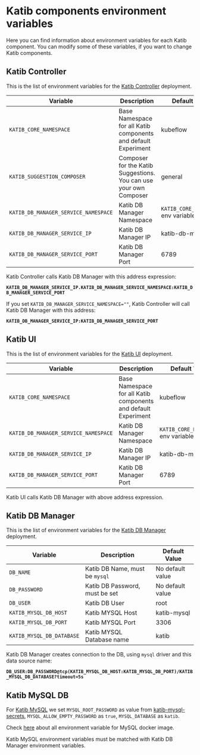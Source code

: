 # Katib components environment variables

Here you can find information about environment variables for each Katib component. You can modify some of these variables, if you want to change Katib components.

## Katib Controller

This is the list of environment variables for the [Katib Controller](https://github.com/kubeflow/katib/blob/master/manifests/v1alpha3/katib-controller/katib-controller.yaml) deployment.

| Variable                             | Description                                                       | Default Value                       |
| ------------------------------------ | ----------------------------------------------------------------- | ----------------------------------- |
| `KATIB_CORE_NAMESPACE`               | Base Namespace for all Katib components and default Experiment    | kubeflow                            |
| `KATIB_SUGGESTION_COMPOSER`          | Composer for the Katib Suggestions. You can use your own Composer | general                             |
| `KATIB_DB_MANAGER_SERVICE_NAMESPACE` | Katib DB Manager Namespace                                        | `KATIB_CORE_NAMESPACE` env variable |
| `KATIB_DB_MANAGER_SERVICE_IP`        | Katib DB Manager IP                                               | katib-db-manager                    |
| `KATIB_DB_MANAGER_SERVICE_PORT`      | Katib DB Manager Port                                             | 6789                                |

Katib Controller calls Katib DB Manager with this address expression:

**`KATIB_DB_MANAGER_SERVICE_IP.KATIB_DB_MANAGER_SERVICE_NAMESPACE:KATIB_DB_MANAGER_SERVICE_PORT`**

If you set `KATIB_DB_MANAGER_SERVICE_NAMESPACE=""`, Katib Controller will call Katib DB Manager with this address:

**`KATIB_DB_MANAGER_SERVICE_IP:KATIB_DB_MANAGER_SERVICE_PORT`**

## Katib UI

This is the list of environment variables for the [Katib UI](https://github.com/kubeflow/katib/blob/master/manifests/v1alpha3/ui/deployment.yaml) deployment.

| Variable                             | Description                                                    | Default Value                       |
| ------------------------------------ | -------------------------------------------------------------- | ----------------------------------- |
| `KATIB_CORE_NAMESPACE`               | Base Namespace for all Katib components and default Experiment | kubeflow                            |
| `KATIB_DB_MANAGER_SERVICE_NAMESPACE` | Katib DB Manager Namespace                                     | `KATIB_CORE_NAMESPACE` env variable |
| `KATIB_DB_MANAGER_SERVICE_IP`        | Katib DB Manager IP                                            | katib-db-manager                    |
| `KATIB_DB_MANAGER_SERVICE_PORT`      | Katib DB Manager Port                                          | 6789                                |

Katib UI calls Katib DB Manager with above address expression.

## Katib DB Manager

This is the list of environment variables for the [Katib DB Manager](https://github.com/andreyvelich/katib/blob/doc-katib-config/manifests/v1alpha3/db-manager/deployment.yaml) deployment.

| Variable                  | Description                    | Default Value    |
| ------------------------- | ------------------------------ | ---------------- |
| `DB_NAME`                 | Katib DB Name, must be `mysql` | No default value |
| `DB_PASSWORD`             | Katib DB Password, must be set | No default value |
| `DB_USER`                 | Katib DB User                  | root             |
| `KATIB_MYSQL_DB_HOST`     | Katib MYSQL Host               | katib-mysql      |
| `KATIB_MYSQL_DB_PORT`     | Katib MYSQL Port               | 3306             |
| `KATIB_MYSQL_DB_DATABASE` | Katib MYSQL Database name      | katib            |

Katib DB Manager creates connection to the DB, using `mysql` driver and this data source name:

**`DB_USER:DB_PASSWORD@tcp(KATIB_MYSQL_DB_HOST:KATIB_MYSQL_DB_PORT)/KATIB_MYSQL_DB_DATABASE?timeout=5s`**

## Katib MySQL DB

For [Katib MySQL](https://github.com/kubeflow/katib/blob/master/manifests/v1alpha3/mysql-db/deployment.yaml) we set `MYSQL_ROOT_PASSWORD` as value from [katib-mysql-secrets](https://github.com/kubeflow/katib/blob/master/manifests/v1alpha3/mysql-db/secret.yaml), `MYSQL_ALLOW_EMPTY_PASSWORD` as `true`, `MYSQL_DATABASE` as `katib`.

Check [here](https://github.com/docker-library/docs/tree/master/mysql#environment-variables) about all environment variable for MySQL docker image.

Katib MySQL environment variables must be matched with Katib DB Manager environment variables.
